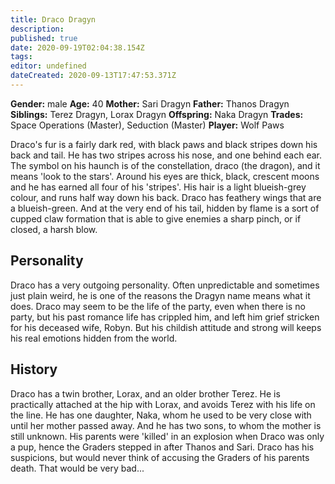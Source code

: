 ```yaml
---
title: Draco Dragyn
description: 
published: true
date: 2020-09-19T02:04:38.154Z
tags: 
editor: undefined
dateCreated: 2020-09-13T17:47:53.371Z
---
```


**Gender:** male
**Age:** 40
**Mother:** Sari Dragyn
**Father:** Thanos Dragyn
**Siblings:** Terez Dragyn, Lorax Dragyn
**Offspring:** Naka Dragyn
**Trades:** Space Operations (Master), Seduction (Master)
**Player:** Wolf Paws

Draco's fur is a fairly dark red, with black paws and black stripes down his back and tail. He has two stripes across his nose, and one behind each ear. The symbol on his haunch is of the constellation, draco (the dragon), and it means 'look to the stars'. Around his eyes are thick, black, crescent moons and he has earned all four of his 'stripes'. His hair is a light blueish-grey colour, and runs half way down his back. Draco has feathery wings that are a blueish-green. And at the very end of his tail, hidden by flame is a sort of cupped claw formation that is able to give enemies a sharp pinch, or if closed, a harsh blow.

## Personality

Draco has a very outgoing personality. Often unpredictable and sometimes just plain weird, he is one of the reasons the Dragyn name means what it does. Draco may seem to be the life of the party, even when there is no party, but his past romance life has crippled him, and left him grief stricken for his deceased wife, Robyn. But his childish attitude and strong will keeps his real emotions hidden from the world.

## History

Draco has a twin brother, Lorax, and an older brother Terez. He is practically attached at the hip with Lorax, and avoids Terez with his life on the line. He has one daughter, Naka, whom he used to be very close with until her mother passed away. And he has two sons, to whom the mother is still unknown. His parents were 'killed' in an explosion when Draco was only a pup, hence the Graders stepped in after Thanos and Sari. Draco has his suspicions, but would never think of accusing the Graders of his parents death. That would be very bad...